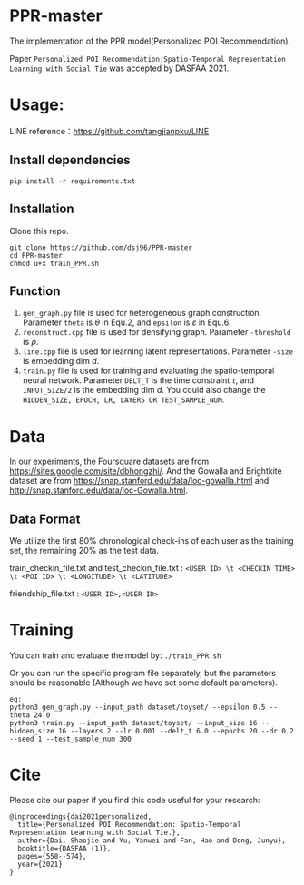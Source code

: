 # PPR-master
The implementation of the PPR model(Personalized POI Recommendation).

Paper ```Personalized POI Recommendation:Spatio-Temporal Representation Learning with Social Tie``` was accepted by DASFAA 2021.

# Usage:
LINE reference：https://github.com/tangjianpku/LINE

## Install dependencies 
```pip install -r requirements.txt```
## Installation
Clone this repo.
```
git clone https://github.com/dsj96/PPR-master
cd PPR-master
chmod u+x train_PPR.sh
```
## Function
1. ```gen_graph.py``` file is used for heterogeneous graph construction. Parameter ```theta``` is $\theta$ in Equ.2, and ```epsilon``` is $\varepsilon$ in Equ.6.
2. ```reconstruct.cpp``` file is used for densifying graph. Parameter ```-threshold``` is $\rho$.
3. ```line.cpp``` file is used for learning latent representations. Parameter ```-size``` is embedding dim $d$.
4. ```train.py``` file is used for training and evaluating the spatio-temporal neural network. Parameter ```DELT_T``` is the time constraint $\tau$, and ```INPUT_SIZE/2``` is the embedding dim $d$. You could also change the ```HIDDEN_SIZE, EPOCH, LR, LAYERS OR TEST_SAMPLE_NUM```. 

# Data
In our experiments, the Foursquare datasets are from https://sites.google.com/site/dbhongzhi/. And the Gowalla and Brightkite dataset are from https://snap.stanford.edu/data/loc-gowalla.html and http://snap.stanford.edu/data/loc-Gowalla.html.
## Data Format
We utilize the first 80% chronological check-ins of each user as the training set, the remaining 20% as the test data.

train_checkin_file.txt and test_checkin_file.txt :
```<USER ID> \t <CHECKIN TIME> \t <POI ID> \t <LONGITUDE> \t <LATITUDE>```

friendship_file.txt : ```<USER ID>,<USER ID>```

# Training
You can train and evaluate the model by: ```./train_PPR.sh```

Or you can run the specific program file separately, but the parameters should be reasonable (Although we have set some default parameters).
```
eg: 
python3 gen_graph.py --input_path dataset/toyset/ --epsilon 0.5 --theta 24.0
python3 train.py --input_path dataset/toyset/ --input_size 16 --hidden_size 16 --layers 2 --lr 0.001 --delt_t 6.0 --epochs 20 --dr 0.2 --seed 1 --test_sample_num 300
```

# Cite
Please cite our paper if you find this code useful for your research:
```
@inproceedings{dai2021personalized,
  title={Personalized POI Recommendation: Spatio-Temporal Representation Learning with Social Tie.},
  author={Dai, Shaojie and Yu, Yanwei and Fan, Hao and Dong, Junyu},
  booktitle={DASFAA (1)},
  pages={558--574},
  year={2021}
}
```
